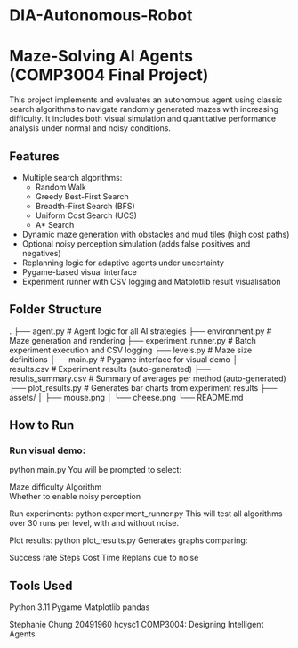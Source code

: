 # DIA-Autonomous-Robot
#  Maze-Solving AI Agents (COMP3004 Final Project)

This project implements and evaluates an autonomous agent using classic search algorithms to navigate randomly generated mazes with increasing difficulty. It includes both visual simulation and quantitative performance analysis under normal and noisy conditions.

## Features

- Multiple search algorithms:
  - Random Walk
  - Greedy Best-First Search
  - Breadth-First Search (BFS)
  - Uniform Cost Search (UCS)
  - A* Search
- Dynamic maze generation with obstacles and mud tiles (high cost paths)
- Optional noisy perception simulation (adds false positives and negatives)
- Replanning logic for adaptive agents under uncertainty
- Pygame-based visual interface
- Experiment runner with CSV logging and Matplotlib result visualisation

## Folder Structure

.
├── agent.py # Agent logic for all AI strategies
├── environment.py # Maze generation and rendering
├── experiment_runner.py # Batch experiment execution and CSV logging
├── levels.py # Maze size definitions
├── main.py # Pygame interface for visual demo
├── results.csv # Experiment results (auto-generated)
├── results_summary.csv # Summary of averages per method (auto-generated)
├── plot_results.py # Generates bar charts from experiment results
├── assets/
│ ├── mouse.png
│ └── cheese.png
└── README.md


## How to Run
### Run visual demo:

python main.py
You will be prompted to select:

Maze difficulty 
Algorithm   
Whether to enable noisy perception

Run experiments:
python experiment_runner.py
This will test all algorithms over 30 runs per level, with and without noise.

Plot results:
python plot_results.py
Generates graphs comparing:

Success rate
Steps
Cost
Time
Replans due to noise

## Tools Used
Python 3.11
Pygame
Matplotlib
pandas

Stephanie Chung 20491960 hcysc1
COMP3004: Designing Intelligent Agents

